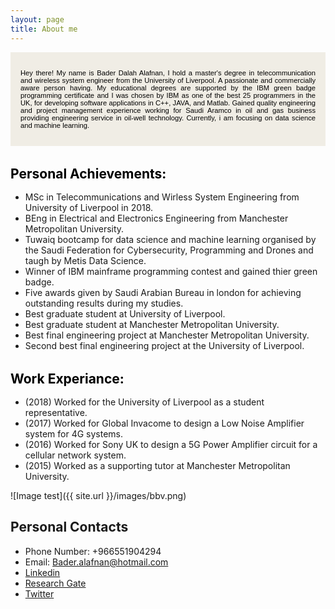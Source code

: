 ```yaml
---
layout: page
title: About me
---
```


<div style="margin-bottom: 1.2rem; padding: 1rem;   color: #000000;   background-color: #F0EDE5; font-family: Arial, Helvetica, sans-serif; font-size:0.8em;" >
  
  
<p style="text-align: justify; text-justify: inter-word; color: #000000"> Hey there! My name is Bader Dalah Alafnan, I hold a master's degree in telecommunication and wireless system engineer from the University of Liverpool. A passionate and commercially aware person having. My educational
degrees are supported by the IBM green badge programming certificate and I was chosen by IBM as one of the
best 25 programmers in the UK, for developing software applications in C++, JAVA, and Matlab. Gained quality
engineering and project management experience working for Saudi Aramco in oil and gas business
providing engineering service in oil-well technology. Currently, i am focusing on data science and machine learning. </p> </div>

<h1 style="font-size:1.5em; color:#000000; margin-top: 2rem; margin-bottom: 1rem;">Personal Achievements:</h1>

  <div> <ul>
  <li> MSc in Telecommunications and Wirless System Engineering from University of Liverpool in 2018.</li>
  <li> BEng in Electrical and Electronics Engineering from Manchester Metropolitan University.</li>
  <li> Tuwaiq bootcamp for data science and machine learning organised by the Saudi Federation for Cybersecurity, Programming and Drones and taugh by Metis Data Science.</li>
  <li> Winner of IBM mainframe programming contest and gained thier green badge.</li> 
  <li> Five awards given by Saudi Arabian Bureau in london for achieving outstanding results during my studies.</li>
  <li> Best graduate student at University of Liverpool.</li>
  <li> Best graduate student at Manchester Metropolitan University.</li>
  <li> Best final engineering project at Manchester Metropolitan University.</li>
  <li> Second best final engineering project at the University of Liverpool.</li> </ul> </div>

<h1 style="font-size:1.5em; color:#000000; margin-top: 2rem; margin-bottom: 1rem;">Work Experiance:</h1>

 <div> <ul>
  <li> (2018) Worked for the University of Liverpool as a student representative.</li>
  <li> (2017) Worked for Global Invacome to design a Low Noise Amplifier system for 4G systems.</li>
  <li> (2016) Worked for Sony UK to design a 5G Power Amplifier circuit for a cellular network system.</li>
  <li> (2015) Worked as a supporting tutor at Manchester Metropolitan University.</li>
  </ul> </div>

![Image test]({{ site.url }}/images/bbv.png)

## Personal Contacts

* Phone Number: +966551904294
* Email: Bader.alafnan@hotmail.com
* [Linkedin](https://www.linkedin.com/in/bader-alafnan-353480122/)
* [Research Gate](https://www.researchgate.net/profile/Bader_Alafnan)
* [Twitter](https://twitter.com/BaderAlafnan1)

